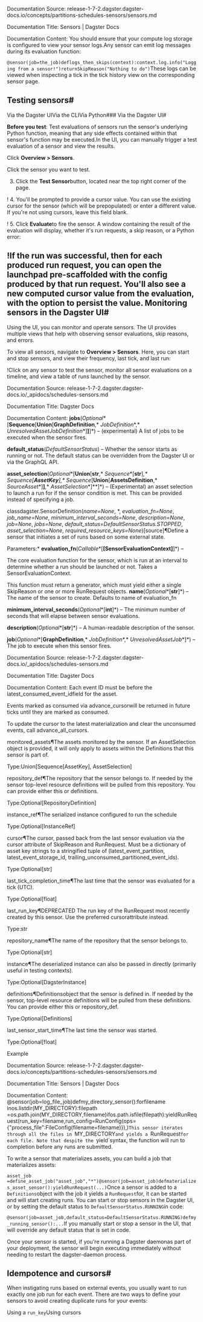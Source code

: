 Documentation Source:
release-1-7-2.dagster.dagster-docs.io/concepts/partitions-schedules-sensors/sensors.md

Documentation Title:
Sensors | Dagster Docs

Documentation Content:
You should ensure that your compute log storage is configured to view your sensor logs.Any sensor can emit log messages during its evaluation function:

`@sensor(job=the_job)deflogs_then_skips(context):context.log.info("Logging from a sensor!")returnSkipReason("Nothing to do")`These logs can be viewed when inspecting a tick in the tick history view on the corresponding sensor page.

Testing sensors#
----------------

Via the Dagster UIVia the CLIVia Python### Via the Dagster UI#

**Before you test**: Test evaluations of sensors run the sensor's underlying Python function, meaning that any side effects contained within that sensor's function may be executed.In the UI, you can manually trigger a test evaluation of a sensor and view the results.

Click **Overview > Sensors**.

Click the sensor you want to test.

3. Click the **Test Sensor**button, located near the top right corner of the page.

!
4. You'll be prompted to provide a cursor value. You can use the existing cursor for the sensor (which will be prepopulated) or enter a different value. If you're not using cursors, leave this field blank.

!
5. Click **Evaluate**to fire the sensor. A window containing the result of the evaluation will display, whether it's run requests, a skip reason, or a Python error:

!If the run was successful, then for each produced run request, you can open the launchpad pre-scaffolded with the config produced by that run request. You'll also see a new computed cursor value from the evaluation, with the option to persist the value.
Monitoring sensors in the Dagster UI#
-------------------------------------

Using the UI, you can monitor and operate sensors. The UI provides multiple views that help with observing sensor evaluations, skip reasons, and errors.

To view all sensors, navigate to **Overview > Sensors**. Here, you can start and stop sensors, and view their frequency, last tick, and last run:

!Click on any sensor to test the sensor, monitor all sensor evaluations on a timeline, and view a table of runs launched by the sensor.



Documentation Source:
release-1-7-2.dagster.dagster-docs.io/_apidocs/schedules-sensors.md

Documentation Title:
Dagster Docs

Documentation Content:
**jobs**(*Optional**[**Sequence**[**Union**[**GraphDefinition**,* *JobDefinition**,* *UnresolvedAssetJobDefinition**]**]**]*) – (experimental) A list of jobs to be executed when the sensor fires.

**default\_status**(*DefaultSensorStatus*) – Whether the sensor starts as running or not. The default
status can be overridden from the Dagster UI or via the GraphQL API.

**asset\_selection**(*Optional**[**Union**[**str**,* *Sequence**[**str**]**,* *Sequence**[**AssetKey**]**,* *Sequence**[**Union**[**AssetsDefinition**,* *SourceAsset**]**]**,* *AssetSelection**]**]*) – (Experimental) an asset selection to launch a run for if the sensor condition is met.
This can be provided instead of specifying a job.

classdagster.SensorDefinition(*name=None*, \*, *evaluation\_fn=None*, *job\_name=None*, *minimum\_interval\_seconds=None*, *description=None*, *job=None*, *jobs=None*, *default\_status=DefaultSensorStatus.STOPPED*, *asset\_selection=None*, *required\_resource\_keys=None*)[source]¶Define a sensor that initiates a set of runs based on some external state.

Parameters:* **evaluation\_fn**(*Callable**[**[**SensorEvaluationContext**]**]*) – 

The core evaluation function for the
sensor, which is run at an interval to determine whether a run should be launched or
not. Takes a SensorEvaluationContext.

This function must return a generator, which must yield either a single SkipReason
or one or more RunRequest objects.
**name**(*Optional**[**str**]*) – The name of the sensor to create. Defaults to name of evaluation\_fn

**minimum\_interval\_seconds**(*Optional**[**int**]*) – The minimum number of seconds that will elapse
between sensor evaluations.

**description**(*Optional**[**str**]*) – A human-readable description of the sensor.

**job**(*Optional**[**GraphDefinition**,* *JobDefinition**,* *UnresolvedAssetJob**]*) – The job to execute when this sensor fires.



Documentation Source:
release-1-7-2.dagster.dagster-docs.io/_apidocs/schedules-sensors.md

Documentation Title:
Dagster Docs

Documentation Content:
Each event ID must be before the latest\_consumed\_event\_idfield for the asset.

Events marked as consumed via advance\_cursorwill be returned in future ticks until they
are marked as consumed.

To update the cursor to the latest materialization and clear the unconsumed events, call
advance\_all\_cursors.

monitored\_assets¶The assets monitored
by the sensor. If an AssetSelection object is provided, it will only apply to assets
within the Definitions that this sensor is part of.

Type:Union[Sequence[AssetKey], AssetSelection]

repository\_def¶The repository that the sensor belongs to.
If needed by the sensor top-level resource definitions will be pulled from this repository.
You can provide either this or definitions.

Type:Optional[RepositoryDefinition]

instance\_ref¶The serialized instance configured to run the schedule

Type:Optional[InstanceRef]

cursor¶The cursor, passed back from the last sensor evaluation via
the cursor attribute of SkipReason and RunRequest. Must be a dictionary of asset key
strings to a stringified tuple of (latest\_event\_partition, latest\_event\_storage\_id,
trailing\_unconsumed\_partitioned\_event\_ids).

Type:Optional[str]

last\_tick\_completion\_time¶The last time that the sensor was evaluated for
a tick (UTC).

Type:Optional[float]

last\_run\_key¶DEPRECATED The run key of the RunRequest most recently created by this
sensor. Use the preferred cursorattribute instead.

Type:str

repository\_name¶The name of the repository that the sensor belongs to.

Type:Optional[str]

instance¶The deserialized instance can also be passed in
directly (primarily useful in testing contexts).

Type:Optional[DagsterInstance]

definitions¶Definitionsobject that the sensor is defined in.
If needed by the sensor, top-level resource definitions will be pulled from these
definitions. You can provide either this or repository\_def.

Type:Optional[Definitions]

last\_sensor\_start\_time¶The last time the sensor was started.

Type:Optional[float]

Example



Documentation Source:
release-1-7-2.dagster.dagster-docs.io/concepts/partitions-schedules-sensors/sensors.md

Documentation Title:
Sensors | Dagster Docs

Documentation Content:
@sensor(job=log_file_job)defmy_directory_sensor():forfilename inos.listdir(MY_DIRECTORY):filepath =os.path.join(MY_DIRECTORY,filename)ifos.path.isfile(filepath):yieldRunRequest(run_key=filename,run_config=RunConfig(ops={"process_file":FileConfig(filename=filename)}),)`This sensor iterates through all the files in `MY_DIRECTORY`and yields a `RunRequest`for each file. Note that despite the `yield`syntax, the function will run to completion before any runs are submitted.

To write a sensor that materializes assets, you can build a job that materializes assets:

`asset_job =define_asset_job("asset_job","*")@sensor(job=asset_job)defmaterializes_asset_sensor():yieldRunRequest(...)`Once a sensor is added to a `Definitions`object with the job it yields a `RunRequest`for, it can be started and will start creating runs. You can start or stop sensors in the Dagster UI, or by setting the default status to `DefaultSensorStatus.RUNNING`in code:

`@sensor(job=asset_job,default_status=DefaultSensorStatus.RUNNING)defmy_running_sensor():...`If you manually start or stop a sensor in the UI, that will override any default status that is set in code.

Once your sensor is started, if you're running a Dagster daemonas part of your deployment, the sensor will begin executing immediately without needing to restart the dagster-daemon process.

Idempotence and cursors#
------------------------

When instigating runs based on external events, you usually want to run exactly one job run for each event. There are two ways to define your sensors to avoid creating duplicate runs for your events:

Using a `run_key`Using cursors



